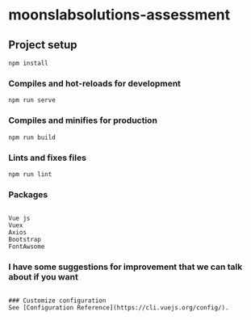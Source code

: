 # moonslabsolutions-assessment

## Project setup
```
npm install
```

### Compiles and hot-reloads for development
```
npm run serve
```

### Compiles and minifies for production
```
npm run build
```

### Lints and fixes files
```
npm run lint
```

### Packages
```

Vue js
Vuex
Axios
Bootstrap
FontAwsome
```

### I have some suggestions for improvement that we can talk about if you want
```

### Customize configuration
See [Configuration Reference](https://cli.vuejs.org/config/).
